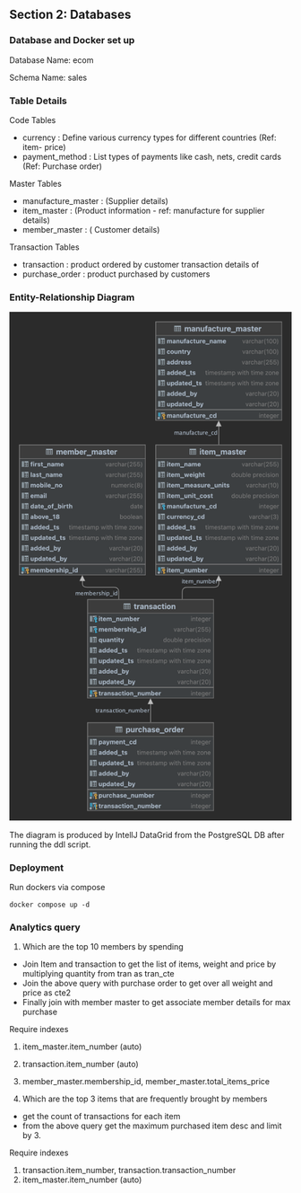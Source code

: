 ## Section 2: Databases

### Database and Docker set up

Database Name: ecom

Schema Name: sales

### Table Details

Code Tables

  * currency :  Define various currency types for different countries (Ref: item- price)
  * payment_method : List types of payments like cash, nets, credit cards (Ref: Purchase order)

Master Tables

  * manufacture_master : (Supplier details)
  * item_master :  (Product information - ref: manufacture for supplier details)
  * member_master :  ( Customer details)

Transaction Tables

  * transaction : product ordered by customer transaction details of 
  * purchase_order : product purchased by customers

### Entity-Relationship Diagram

![ERD](sales.png)

The diagram is produced by IntellJ DataGrid from the PostgreSQL DB after running the ddl script. 

### Deployment

Run dockers via compose

    docker compose up -d 

### Analytics query

1. Which are the top 10 members by spending

* Join Item and transaction to get the list of items, weight and price by multiplying quantity from tran as tran_cte
* Join the above query with purchase order to get over all weight and price as cte2
* Finally join with member master to get associate member details for max purchase

Require indexes

1. item_master.item_number (auto)
2. transaction.item_number (auto)
3. member_master.membership_id, member_master.total_items_price



2. Which are the top 3 items that are frequently brought by members

* get the count of transactions for each item
* from the above query get the maximum purchased item desc and limit by 3.

Require indexes

1. transaction.item_number, transaction.transaction_number
2. item_master.item_number (auto)